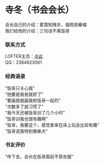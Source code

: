 ﻿<html>
  <head/>
  <body>
<h1>寺冬（书会会长）</h1>
会长自己的介绍：雾霭知残冬，烟雨锁秦楼<br>
我们给他的介绍：三句话不离饭哥
<h3>联系方式</h3>
LOFTER主页：<a href="https://16067566.lofter.com">点此</a><br>
QQ：2384923061
<h3>经典语录</h3>
“饭哥只关心我”<br>
“他要是我爸就好了”<br>
“要画我就画我和饭哥一起的”<br>
“次数多了就习惯了”<br>
“我今天还被饭哥训了几个小时“<br>
“饭哥训我也很有趣啊”<br>
“饭哥，我要这个，感觉拿来在床上玩会比较有趣”<br>
“饭哥说我特别像柴犬”
<h3>书友评价</h3>
“传下去，会长在饭哥面前不穿衣服”
  </body>
</html>
